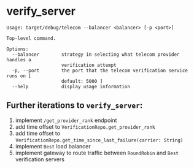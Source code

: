 # verify_server

```
Usage: target/debug/telecom --balancer <balancer> [-p <port>]

Top-level command.

Options:
  --balancer        strategy in selecting what telecom provider handles a
                    verification attempt
  -p, --port        the port that the telecom verification service runs on [
                    default: 5000 ]
  --help            display usage information

```

## Further iterations to `verify_server`:
1. implement `/get_provider_rank` endpoint
1. add time offset to `VerificationRepo.get_provider_rank`
1. add time offset to `VerificationRepo.get_time_since_last_failure(carrier: String)`
1. implement `Best` load balancer
1. implement gateway to route traffic between `RoundRobin` and `Best` verification servers
